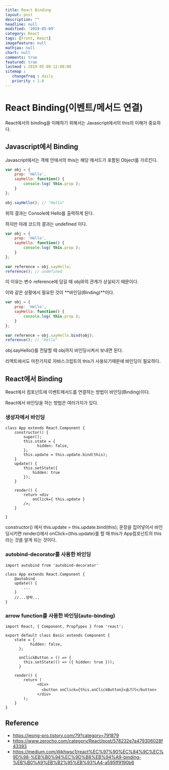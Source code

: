 ```yaml
---
title: React Binding
layout: post
description: ""
headline: null
modified: '2019-05-09'
category: React
tags: [Front, React]
imagefeature: null
mathjax: null
chart: null
comments: true
featured: true
lastmod : 2019-05-09 12:00:00
sitemap :  
   changefreq : daily
   priority : 1.0
---
```


# React Binding(이벤트/메서드 연결)
  
React에서의 binding을 이해하기 위해서는 Javascript에서의 this의 이해가 중요하다.
  
## Javascript에서 Binding  
  
Javascript에서는 객체 안에서의 this는 해당 메서드가 포함된 Object를 가르킨다.  
  
```javascript
var obj = {  
    prop: 'Hello',
    sayHello: function() {
        console.log( this.prop );
    }
};
 
obj.sayHello(); // "Hello"
```  
  
위의 결과는 Console에 Hello를 출력하게 된다.  
  
하지만 아래 코드의 결과는 undefined 이다.  
  
```javascript
var obj = {  
    prop: 'Hello',
    sayHello: function() {
        console.log( this.prop );
    }
};
 
var reference = obj.sayHello;
reference(); // undefined
```  
  
이 이유는 변수 reference에 담길 때 obj와의 관계가 상실되기 때문이다.  
  
이와 같은 상황에서 필요한 것이 **바인딩(Binding)**이다.  
  
```javascript
var obj = {  
    prop: 'Hello',
    sayHello: function() {
        console.log( this.prop );
    }
};
 
var reference = obj.sayHello.bind(obj);
reference(); // "Hello"
```  
  
obj.sayHello()를 전달할 때 obj까지 바인딩시켜서 보내면 된다.  
  
리액트에서도 마찬가지로 자바스크립트의 this가 사용되기때문에 바인딩이 필요하다.  
  
## React에서 Binding  
  
React에서 컴포넌트에 이벤트메서드를 연결하는 방법이 바인딩(Binding)이다.  
  
React에서 바인딩을 하는 방법은 여러가지가 있다.  
  
### 생성자에서 바인딩
  
```JSX
class App extends React.Component {
    constructor() {
        super();
        this.state = {
              hidden: false,
        };
        this.update = this.update.bind(this);
    }
    update() {
        this.setState({
            hidden: true
        });
    }
 
    render() {
        return <div
            onClick={ this.update }
        />;
    }
 
}
```
  
constructor() 에서 this.update = this.update.bind(this); 문장을 집어넣어서 바인딩시키면 render()에서 onClick={this.update}를 할 때 this가 App컴포넌트의 this라는 것을 알게 되는 것이다.  
  
  
### autobind-decorator를 사용한 바인딩  
  
```JSX
import autobind from 'autobind-decorator'
 
class App extends React.Component {  
    @autobind
    update() {
        ...
    }
    //...생략...
}
```
  
  
### arrow function를 사용한 바인딩(auto-binding)  
  
```JSX
import React, { Component, PropTypes } from 'react';
 
export default class Basic extends Component {
    state = {
           hidden: false,
      };
 
      onClickButton = () => {
        this.setState(() => ({ hidden: true }));
      }
    
    render() {
        return (
              <div>
                <button onClick={this.onClickButton}>숨기기</button>
              </div>
        );
    }
}
```
  
  
## Reference  
- https://jeong-pro.tistory.com/79?category=791879
- https://www.zerocho.com/category/React/post/578232e7a479306028f43393
- https://medium.com/@khwsc1/react%EC%97%90%EC%84%9C%EC%9D%98-%EB%B0%94%EC%9D%B8%EB%94%A9-binding-%EB%B0%A9%EB%B2%95%EB%93%A4-a595ff9190b6